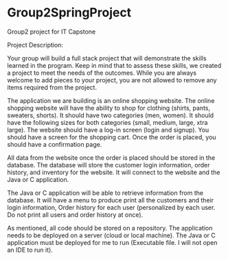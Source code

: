 # Group2SpringProject
Group2 project for IT Capstone

Project Description:

Your group will build a full stack project that will demonstrate the skills learned in the program.  Keep in mind that to assess these skills, we created a project to meet the needs of the outcomes.  While you are always welcome to add pieces to your project, you are not allowed to remove any items required from the project. 

The application we are building is an online shopping website.  The online shopping website will have the ability to shop for clothing (shirts, pants, sweaters, shorts).  It should have two categories (men, women).  It should have the following sizes for both categories (small, medium, large, xtra large).  The website should have a log-in screen (login and signup).  You should have a screen for the shopping cart.  Once the order is placed, you should have a confirmation page.  

All data from the website once the order is placed should be stored in the database.  The database will store the customer login information, order history, and inventory for the website.  It will connect to the website and the Java or C application.

The Java or C application will be able to retrieve information from the database.  It will have a menu to produce print all the customers and their login information, Order history for each user (personalized by each user. Do not print all users and order history at once).

As mentioned, all code should be stored on a repository.  The application needs to be deployed on a server (cloud or local machine).  The Java or C application must be deployed for me to run (Executable file.  I will not open an IDE to run it).  
